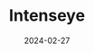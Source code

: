 ---  
layout: startup_page  
title: "Intenseye"  
id: "intenseye.com"  
permalink: "/intenseyeintenseye.com02272024/"  
website: "https://intenseye.com"  
funding_round: "Series B"  
funding_amount: "$64M"  
investors: "Lightspeed Venture Partners, Insight Partners, Point Nine, Air Street Capital"  
about: "Intenseye provides AI-powered workplace safety solutions using computer vision to identify unsafe acts and conditions. Its platform offers 24/7 visibility into potential hazards, empowering EHS teams to proactively mitigate risks and improve workplace safety. The company prioritizes worker privacy with advanced anonymization features."  
markets: "AI, Workplace Safety, Computer Vision"  
hq: "New York, New York, United States"  
founded_year: "2018"  
linkedin: "https://www.linkedin.com/company/intenseye"  
twitter: "https://twitter.com/intenseye"  
instagram: ""  
facebook: "https://www.facebook.com/intenseye"  
crunchbase: "https://www.crunchbase.com/organization/intenseye"  
pitchbook: "https://pitchbook.com/profiles/company/279476-38"  

date_display: "27-Feb-2024"  
date: "2024-02-27"

# SEO Optimization  
meta_title: "Intenseye - Series B Funding ($64M)"  
meta_description: "Intenseye, Intenseye provides AI-powered workplace safety solutions using computer vision to identify unsafe acts and conditions. Its platform offers 24/7 visibi..."  
meta_keywords: "Intenseye, AI, Workplace Safety, Computer Vision, Series B funding"  
canonical_url: "https://startup.projectstartups.com/intenseyeintenseye.com02272024/"  
---